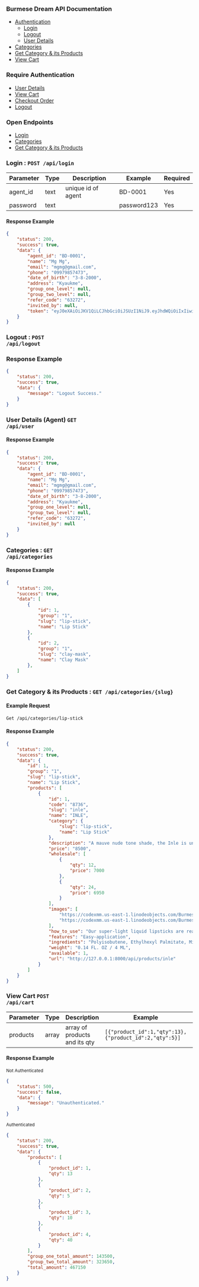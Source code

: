 ### Burmese Dream API Documentation

- [Authentication](#Login)
    - [Login](#Login)
    - [Logout](#Logout)
    - [User Details](#UserDetails)
- [Categories](#Categories)
- [Get Category & its Products](#Cagetory)
- [View Cart](#ViewCart)
### Require Authentication

- [User Details](#UserDetails)
- [View Cart](#ViewCart)
- [Checkout Order](#checkoutOrder)
- [Logout](#Logout)

### Open Endpoints

- [Login](#Login)
- [Categories](#Categories)
- [Get Category & its Products](#Cagetory)



<div id="Login"></div>

### Login : <code>POST /api/login</code>  
| Parameter   | Type | Description | Example | Required |
| ----------- | ----------- | ----------- | ----- | ----- |
| agent_id | text |unique id of agent| BD-0001 | Yes |
| password | text |  | password123 | Yes |

#### Response Example

```json
{
    "status": 200,
    "success": true,
    "data": {
        "agent_id": "BD-0001",
        "name": "Mg Mg",
        "email": "mgmg@gmail.com",
        "phone": "09979857473",
        "date_of_birth": "3-8-2000",
        "address": "Kyaukme",
        "group_one_level": null,
        "group_two_level": null,
        "refer_code": "63272",
        "invited_by": null,
        "token": "eyJ0eXAiOiJKV1QiLCJhbGciOiJSUzI1NiJ9.eyJhdWQiOiIxIiwianRpIjoiZTRmYmQ3ZTAzZWE4YTVmNjk4NGEzY2FiMWE4YmNhZWRhNjNkMzQ4NzAyMTNmMGYzNzkzZjFmNWFlMTNlYzY5ODc5MzUyNzQ5N2JkZmI3NTkiLCJpYXQiOjE2MzEwOTEzMTIuNjMwODcxLCJuYmYiOjE2MzEwOTEzMTIuNjMwODc1LCJleHAiOjE2NjI2MjczMTIuNTc3OTQzLCJzdWIiOiIxIiwic2NvcGVzIjpbXX0.rSzjfjJNgaNjfPVXoSDctlhUj6nUNIVbcW2expyDHx19jGRLF6c2f82jJ036lFUlK4xiR_9a78oUUCVgp9Dkw-JfOIVNy7bM5Mf6T0V2AvwzjDh8olJBuMPalCO8BkqXuWPjZoEh_D8qm-iwcit-B325kAYY8nE1oQa-6YkoFEeqCMfa5DsdBWrOthwJFA6btSrEbYmKI3DL7qIwapCh4YfhwGiNk0Y_NI4Cqimyj0JS9SOtCGQ3HBmZw_CWUVoi5HFvicztthhCKNXhywvDGQOxren5wc0PU-o6APpU5cEdD9g-REe90cIpgpToNZemtWKp70diqal643Rxeu87JzRWhQHUVI8SDGP4qRi-zgOVxJ3vYOog2LTwGdcZYd3zoL5MHydjjlOojDCJu7T7R7Zvb4i5gOsrlIN--mtaskBceJKY2C9G9jetI_NmPdspiGkxVeVHglmhCqoA8EHnUDn0SdRUFdwmf_ocLBknwVt_321fDNpoiazyiZnge1-0NEafXw9qIJb0fPDlsu-EUa4BlitsK7EaAqVDGTscIilkp8_A3Gj0AnHWC9Oxs8zgZaWRqvuthkx4pzWkMMj9vmiJ70YIUAVBIMaZA1ckda8rvYEhtYfhYpJ7l5ZnBDJCaZOI19BBg1INIgDafQX8leOAuYVEhIpVU8CrVOTwHEM"
    }
}
```

<div id="Logout"></div>

### Logout : <code>POST /api/logout</code>

### Response Example

```json
{
    "status": 200,
    "success": true,
    "data": {
        "message": "Logout Success."
    }
}
```

<div id="UserDetails"></div>

### User Details (Agent) <code>GET /api/user</code>

#### Response Example

```json
{
    "status": 200,
    "success": true,
    "data": {
        "agent_id": "BD-0001",
        "name": "Mg Mg",
        "email": "mgmg@gmail.com",
        "phone": "09979857473",
        "date_of_birth": "3-8-2000",
        "address": "Kyaukme",
        "group_one_level": null,
        "group_two_level": null,
        "refer_code": "63272",
        "invited_by": null
    }
}
```


<div id="Categories"></div>

### Categories : <code>GET /api/categories</code>  

#### Response Example

```json
{
    "status": 200,
    "success": true,
    "data": [
        {
            "id": 1,
            "group": "1",
            "slug": "lip-stick",
            "name": "Lip Stick"
        },
        {
            "id": 2,
            "group": "1",
            "slug": "clay-mask",
            "name": "Clay Mask"
        },
    ]
}
```

<div id="Category"></div>

### Get Category & its Products : <code>GET /api/categories/{slug}</code>  

#### Example Request

<code>Get /api/categories/lip-stick</code>

#### Response Example

```json
{
    "status": 200,
    "success": true,
    "data": {
        "id": 1,
        "group": "1",
        "slug": "lip-stick",
        "name": "Lip Stick",
        "products": [
            {
                "id": 1,
                "code": "8736",
                "slug": "inle",
                "name": "INLE",
                "category": {
                    "slug": "lip-stick",
                    "name": "Lip Stick"
                },
                "description": "A mauve nude tone shade, the Inle is universally flattering—perfect.",
                "price": "8500",
                "wholesale": [
                    {
                        "qty": 12,
                        "price": 7000
                    },
                    {
                        "qty": 24,
                        "price": 6950
                    }
                ],
                "images": [
                    "https://codexmm.us-east-1.linodeobjects.com/BurmeseDream/Products/Images/163103311847.webp",
                    "https://codexmm.us-east-1.linodeobjects.com/BurmeseDream/Products/Images/163103316567.webp",
                ],
                "how_to_use": "Our super-light liquid lipsticks are really easy to apply and dry to a smooth, matte finish. Hydrated and exfoliated lips give the best results.",
                "features": "Easy-application",
                "ingredients": "Polyisobutene, Ethylhexyl Palmitate, Mineral Oil, Caprylic/Capric Triglyceride, Silica, Microcrystalline Wax, Phenoxyethanol, Caprylyl Glycol, Fragrance.",
                "weight": "0.14 FL. OZ / 4 ML",
                "available": 1,
                "url": "http://127.0.0.1:8000/api/products/inle"
            }
        ]
    }
}
```

### View Cart <code>POST /api/cart</code>

| Parameter   | Type | Description | Example | Required |
| ----------- | ----------- | ----------- | ----- | ----- |
| products | array | array of products and its qty | ```[{"product_id":1,"qty":13},{"product_id":2,"qty":5}]``` | Yes |

#### Response Example

<small>Not Authenticated</small>
```json 
{
    "status": 500,
    "success": false,
    "data": {
        "message": "Unauthenticated."
    }
}
```

<small>Authenticated</small>

```json
{
    "status": 200,
    "success": true,
    "data": {
        "products": [
            {
                "product_id": 1,
                "qty": 13
            },
            {
                "product_id": 2,
                "qty": 5
            },
            {
                "product_id": 3,
                "qty": 10
            },
            {
                "product_id": 4,
                "qty": 40
            }
        ],
        "group_one_total_amount": 143500,
        "group_two_total_amount": 323650,
        "total_amount": 467150
    }
}
```
